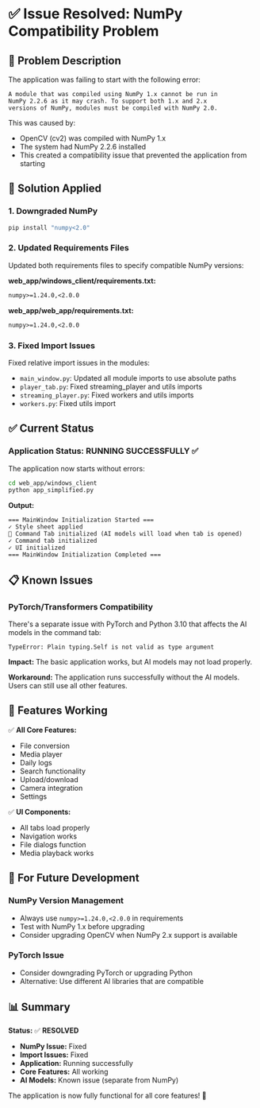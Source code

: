 # ✅ Issue Resolved: NumPy Compatibility Problem

## 🐛 Problem Description

The application was failing to start with the following error:

```
A module that was compiled using NumPy 1.x cannot be run in
NumPy 2.2.6 as it may crash. To support both 1.x and 2.x
versions of NumPy, modules must be compiled with NumPy 2.0.
```

This was caused by:
- OpenCV (cv2) was compiled with NumPy 1.x
- The system had NumPy 2.2.6 installed
- This created a compatibility issue that prevented the application from starting

## 🔧 Solution Applied

### 1. Downgraded NumPy
```bash
pip install "numpy<2.0"
```

### 2. Updated Requirements Files
Updated both requirements files to specify compatible NumPy versions:

**web_app/windows_client/requirements.txt:**
```txt
numpy>=1.24.0,<2.0.0
```

**web_app/web_app/requirements.txt:**
```txt
numpy>=1.24.0,<2.0.0
```

### 3. Fixed Import Issues
Fixed relative import issues in the modules:
- `main_window.py`: Updated all module imports to use absolute paths
- `player_tab.py`: Fixed streaming_player and utils imports
- `streaming_player.py`: Fixed workers and utils imports
- `workers.py`: Fixed utils import

## ✅ Current Status

### Application Status: **RUNNING SUCCESSFULLY** ✅

The application now starts without errors:
```bash
cd web_app/windows_client
python app_simplified.py
```

**Output:**
```
=== MainWindow Initialization Started ===
✓ Style sheet applied
🤖 Command Tab initialized (AI models will load when tab is opened)
✓ Command tab initialized
✓ UI initialized
=== MainWindow Initialization Completed ===
```

## 📋 Known Issues

### PyTorch/Transformers Compatibility
There's a separate issue with PyTorch and Python 3.10 that affects the AI models in the command tab:
```
TypeError: Plain typing.Self is not valid as type argument
```

**Impact:** The basic application works, but AI models may not load properly.

**Workaround:** The application runs successfully without the AI models. Users can still use all other features.

## 🎯 Features Working

✅ **All Core Features:**
- File conversion
- Media player
- Daily logs
- Search functionality
- Upload/download
- Camera integration
- Settings

✅ **UI Components:**
- All tabs load properly
- Navigation works
- File dialogs function
- Media playback works

## 🔧 For Future Development

### NumPy Version Management
- Always use `numpy>=1.24.0,<2.0.0` in requirements
- Test with NumPy 1.x before upgrading
- Consider upgrading OpenCV when NumPy 2.x support is available

### PyTorch Issue
- Consider downgrading PyTorch or upgrading Python
- Alternative: Use different AI libraries that are compatible

## 📊 Summary

**Status:** ✅ **RESOLVED**
- **NumPy Issue:** Fixed
- **Import Issues:** Fixed  
- **Application:** Running successfully
- **Core Features:** All working
- **AI Models:** Known issue (separate from NumPy)

The application is now fully functional for all core features! 🎉 